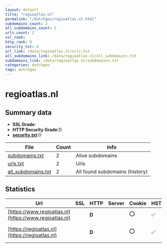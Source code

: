 ```yaml
---
layout: default
title: "regioatlas.nl"
permalink: "/dutchgov/regioatlas.nl.html"
subdomains_count: 2
all_subdomains_count: 2
urls_count: 2
ssl_rank: 
http_rank: D
security_txt: 0
url_link: /data/regioatlas.nl/urls.txt
all_subdomains_link: /data/regioatlas.nl/all_subdomains.txt
subdomains_link: /data/regioatlas.nl/subdomains.txt
categories: dutchgov
tags: dutchgov
---
```



# regioatlas.nl
## Summary data


 - **SSL Grade**:
 - **HTTP Security Grade**:D
 - **[security.txt](https://www.digitaleoverheid.nl/nieuws/standaard-security-txt-nu-verplicht-voor-overheid/)**:0


| File       | Count | Info |
|------------|-------|------|
|[subdomains.txt](/DutchGovScope/data/regioatlas.nl/subdomains.txt)|2|Alive subdomains|
|[urls.txt](/DutchGovScope/data/regioatlas.nl/urls.txt)|2|Urls|
|[all_subdomains.txt](/DutchGovScope/data/regioatlas.nl/all_subdomains.txt)|2|All found subdomains (history)|


## Statistics


| Url | SSL | HTTP | Server | Cookie | HSTS | CORS | CTO | CSP | XFO | XXP | RP |FP| Tech |Title |
|--------|-------|-------|------|------|------|------|------|------|------|------|------|------|------|------|
|[https://www.regioatlas.nl](https://www.regioatlas.nl)| | **D**||:o: |:white_check_mark: | | | | | | :white_check_mark: | |HSTS PHP|Home - RegioAtla...|
|[https://regioatlas.nl](https://regioatlas.nl)| | **D**||:o: |:white_check_mark: | | | | | | :white_check_mark: | |HSTS|301 Moved Perman...|

